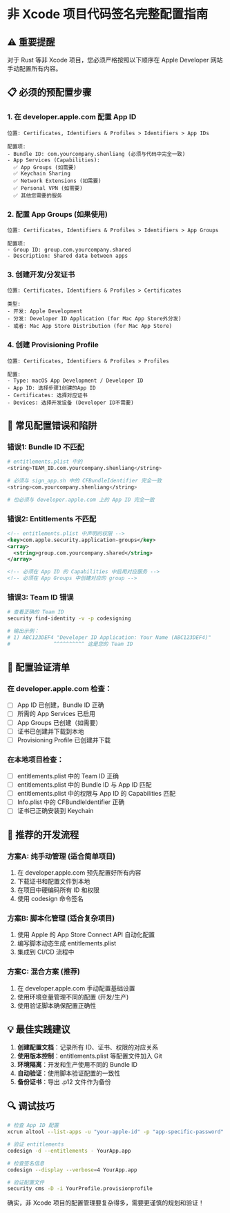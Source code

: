 # 非 Xcode 项目代码签名完整配置指南

## ⚠️ 重要提醒
对于 Rust 等非 Xcode 项目，您必须严格按照以下顺序在 Apple Developer 网站手动配置所有内容。

## 📋 必须的预配置步骤

### 1. 在 developer.apple.com 配置 App ID
```
位置: Certificates, Identifiers & Profiles > Identifiers > App IDs

配置项:
- Bundle ID: com.yourcompany.shenliang (必须与代码中完全一致)
- App Services (Capabilities):
  ✅ App Groups (如需要)
  ✅ Keychain Sharing
  ✅ Network Extensions (如需要)
  ✅ Personal VPN (如需要)
  ✅ 其他您需要的服务
```

### 2. 配置 App Groups (如果使用)
```
位置: Certificates, Identifiers & Profiles > Identifiers > App Groups

配置项:
- Group ID: group.com.yourcompany.shared
- Description: Shared data between apps
```

### 3. 创建开发/分发证书
```
位置: Certificates, Identifiers & Profiles > Certificates

类型:
- 开发: Apple Development
- 分发: Developer ID Application (for Mac App Store外分发)
- 或者: Mac App Store Distribution (for Mac App Store)
```

### 4. 创建 Provisioning Profile
```
位置: Certificates, Identifiers & Profiles > Profiles

配置:
- Type: macOS App Development / Developer ID
- App ID: 选择步骤1创建的App ID
- Certificates: 选择对应证书
- Devices: 选择开发设备 (Developer ID不需要)
```

## 🚨 常见配置错误和陷阱

### 错误1: Bundle ID 不匹配
```bash
# entitlements.plist 中的
<string>TEAM_ID.com.yourcompany.shenliang</string>

# 必须与 sign_app.sh 中的 CFBundleIdentifier 完全一致
<string>com.yourcompany.shenliang</string>

# 也必须与 developer.apple.com 上的 App ID 完全一致
```

### 错误2: Entitlements 不匹配
```xml
<!-- entitlements.plist 中声明的权限 -->
<key>com.apple.security.application-groups</key>
<array>
  <string>group.com.yourcompany.shared</string>
</array>

<!-- 必须在 App ID 的 Capabilities 中启用对应服务 -->
<!-- 必须在 App Groups 中创建对应的 group -->
```

### 错误3: Team ID 错误
```bash
# 查看正确的 Team ID
security find-identity -v -p codesigning

# 输出示例：
# 1) ABC123DEF4 "Developer ID Application: Your Name (ABC123DEF4)"
#              ^^^^^^^^^^ 这是您的 Team ID
```

## 🔧 配置验证清单

### 在 developer.apple.com 检查：
- [ ] App ID 已创建，Bundle ID 正确
- [ ] 所需的 App Services 已启用
- [ ] App Groups 已创建（如需要）
- [ ] 证书已创建并下载到本地
- [ ] Provisioning Profile 已创建并下载

### 在本地项目检查：
- [ ] entitlements.plist 中的 Team ID 正确
- [ ] entitlements.plist 中的 Bundle ID 与 App ID 匹配
- [ ] entitlements.plist 中的权限与 App ID 的 Capabilities 匹配
- [ ] Info.plist 中的 CFBundleIdentifier 正确
- [ ] 证书已正确安装到 Keychain

## 🚀 推荐的开发流程

### 方案A: 纯手动管理 (适合简单项目)
1. 在 developer.apple.com 预先配置好所有内容
2. 下载证书和配置文件到本地
3. 在项目中硬编码所有 ID 和权限
4. 使用 codesign 命令签名

### 方案B: 脚本化管理 (适合复杂项目)
1. 使用 Apple 的 App Store Connect API 自动化配置
2. 编写脚本动态生成 entitlements.plist
3. 集成到 CI/CD 流程中

### 方案C: 混合方案 (推荐)
1. 在 developer.apple.com 手动配置基础设置
2. 使用环境变量管理不同的配置 (开发/生产)
3. 使用验证脚本确保配置正确性

## 💡 最佳实践建议

1. **创建配置文档**：记录所有 ID、证书、权限的对应关系
2. **使用版本控制**：entitlements.plist 等配置文件加入 Git
3. **环境隔离**：开发和生产使用不同的 Bundle ID
4. **自动验证**：使用脚本验证配置的一致性
5. **备份证书**：导出 .p12 文件作为备份

## 🔍 调试技巧

```bash
# 检查 App ID 配置
xcrun altool --list-apps -u "your-apple-id" -p "app-specific-password"

# 验证 entitlements
codesign -d --entitlements - YourApp.app

# 检查签名信息
codesign --display --verbose=4 YourApp.app

# 验证配置文件
security cms -D -i YourProfile.provisionprofile
```

确实，非 Xcode 项目的配置管理要复杂得多，需要更谨慎的规划和验证！
